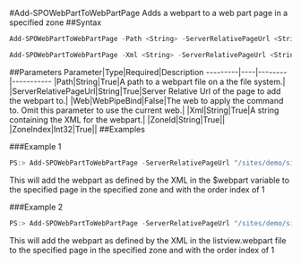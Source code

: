 #Add-SPOWebPartToWebPartPage
Adds a webpart to a web part page in a specified zone
##Syntax
```powershell
Add-SPOWebPartToWebPartPage -Path <String> -ServerRelativePageUrl <String> -ZoneId <String> -ZoneIndex <Int32> [-Web <WebPipeBind>]
```


```powershell
Add-SPOWebPartToWebPartPage -Xml <String> -ServerRelativePageUrl <String> -ZoneId <String> -ZoneIndex <Int32> [-Web <WebPipeBind>]
```


##Parameters
Parameter|Type|Required|Description
---------|----|--------|-----------
|Path|String|True|A path to a webpart file on a the file system.|
|ServerRelativePageUrl|String|True|Server Relative Url of the page to add the webpart to.|
|Web|WebPipeBind|False|The web to apply the command to. Omit this parameter to use the current web.|
|Xml|String|True|A string containing the XML for the webpart.|
|ZoneId|String|True||
|ZoneIndex|Int32|True||
##Examples

###Example 1
```powershell
PS:> Add-SPOWebPartToWebPartPage -ServerRelativePageUrl "/sites/demo/sitepages/home.aspx" -XML $webpart -ZoneId "Header" -ZoneIndex 1 
```
This will add the webpart as defined by the XML in the $webpart variable to the specified page in the specified zone and with the order index of 1

###Example 2
```powershell
PS:> Add-SPOWebPartToWebPartPage -ServerRelativePageUrl "/sites/demo/sitepages/home.aspx" -Path "c:\myfiles\listview.webpart" -ZoneId "Header" -ZoneIndex 1 
```
This will add the webpart as defined by the XML in the listview.webpart file to the specified page in the specified zone and with the order index of 1
